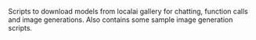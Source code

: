 Scripts to download models from localai gallery for chatting, function calls and image generations. Also contains some sample image generation scripts.
